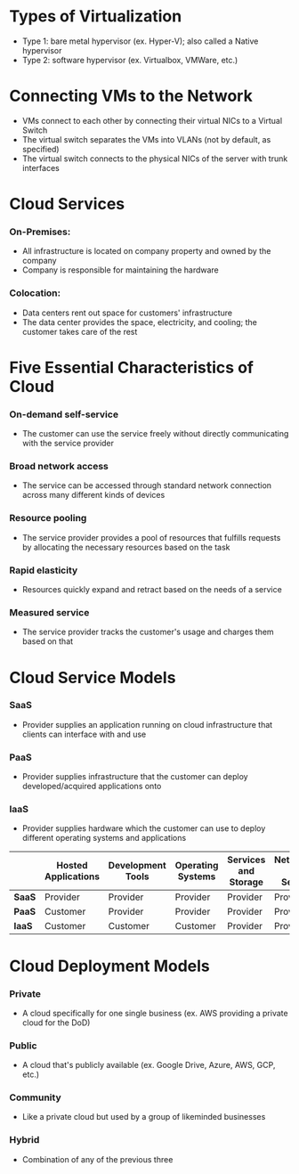 # Types of Virtualization
- Type 1: bare metal hypervisor (ex. Hyper-V); also called a Native hypervisor
- Type 2: software hypervisor (ex. Virtualbox, VMWare, etc.)
# Connecting VMs to the Network
- VMs connect to each other by connecting their virtual NICs to a Virtual Switch
- The virtual switch separates the VMs into VLANs (not by default, as specified)
- The virtual switch connects to the physical NICs of the server with trunk interfaces
# Cloud Services
### On-Premises:
- All infrastructure is located on company property and owned by the company
- Company is responsible for maintaining the hardware
### Colocation:
- Data centers rent out space for customers' infrastructure
- The data center provides the space, electricity, and cooling; the customer takes care of the rest
# Five Essential Characteristics of Cloud
### On-demand self-service
- The customer can use the service freely without directly communicating with the service provider
### Broad network access
- The service can be accessed through standard network connection across many different kinds of devices
### Resource pooling
- The service provider provides a pool of resources that fulfills requests by allocating the necessary resources based on the task
### Rapid elasticity
- Resources quickly expand and retract based on the needs of a service
### Measured service
- The service provider tracks the customer's usage and charges them based on that
# Cloud Service Models
### SaaS
- Provider supplies an application running on cloud infrastructure that clients can interface with and use
### PaaS
- Provider supplies infrastructure that the customer can deploy developed/acquired applications onto
### IaaS
- Provider supplies hardware which the customer can use to deploy different operating systems and applications

|          | Hosted Applications | Development Tools | Operating Systems | Services and Storage | Networking and Security | Physical Location |
| -------- | ------------------- | ----------------- | ----------------- | -------------------- | ----------------------- | ----------------- |
| **SaaS** | Provider            | Provider          | Provider          | Provider             | Provider                | Provider          |
| **PaaS** | Customer            | Provider          | Provider          | Provider             | Provider                | Provider          |
| **IaaS** | Customer            | Customer          | Customer          | Provider             | Provider                | Provider          |
# Cloud Deployment Models
### Private
- A cloud specifically for one single business (ex. AWS providing a private cloud for the DoD)
### Public
- A cloud that's publicly available (ex. Google Drive, Azure, AWS, GCP, etc.)
### Community
- Like a private cloud but used by a group of likeminded businesses
### Hybrid
- Combination of any of the previous three